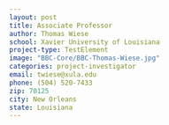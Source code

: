 ```yaml
---
layout: post
title: Associate Professor
author: Thomas Wiese
school: Xavier University of Louisiana
project-type: TestElement
image: "BBC-Core/BBC-Thomas-Wiese.jpg"
categories: project-investigator
email: twiese@xula.edu
phone: (504) 520-7433
zip: 70125
city: New Orleans
state: Louisiana
---
```

<!-- name,position,school,city,state,zip,email,phone,image



Paul Kim,Assistant Professor,Grambling State University,Grambling,Louisiana,71245,kimp@gram.edu,(318) 274-3738,BBC-Core/pkim.jpg
Thomas Wiese,Associate Professor,Xavier University of Louisiana,New Orleans,Louisiana,70125,twiese@xula.edu,(504) 520-7433,BBC-Core/BBC-Thomas-Wiese.jpg
Eduardo Martinez,Assistant Professor,Southern University,Baton Rouge,Louisiana,70813,eduardo_martinez@subr.edu,(225) 771-3606,BBC-Core/martinez.jpg

 -->
